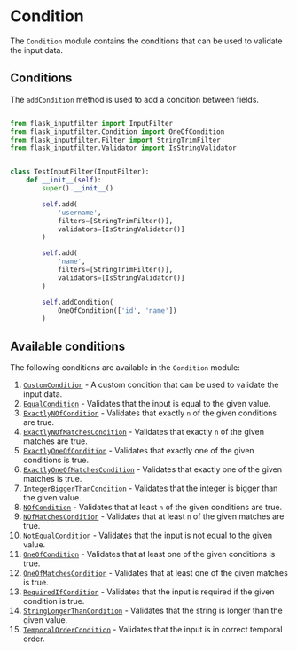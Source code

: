 # Condition

The `Condition` module contains the conditions that can be used to validate the input data.

## Conditions

The `addCondition` method is used to add a condition between fields.

```python

from flask_inputfilter import InputFilter
from flask_inputfilter.Condition import OneOfCondition
from flask_inputfilter.Filter import StringTrimFilter
from flask_inputfilter.Validator import IsStringValidator


class TestInputFilter(InputFilter):
    def __init__(self):
        super().__init__()

        self.add(
            'username',
            filters=[StringTrimFilter()],
            validators=[IsStringValidator()]
        )

        self.add(
            'name',
            filters=[StringTrimFilter()],
            validators=[IsStringValidator()]
        )

        self.addCondition(
            OneOfCondition(['id', 'name'])
        )

```

## Available conditions

The following conditions are available in the `Condition` module:

1. [`CustomCondition`](CustomCondition.py) - A custom condition that can be used to validate the input data.
2. [`EqualCondition`](EqualCondition.py) - Validates that the input is equal to the given value.
3. [`ExactlyNOfCondition`](ExactlyNOfCondition.py) - Validates that exactly `n` of the given conditions are true.
4. [`ExactlyNOfMatchesCondition`](ExactlyNOfMatchesCondition.py) - Validates that exactly `n` of the given matches are true.
5. [`ExactlyOneOfCondition`](ExactlyOneOfCondition.py) - Validates that exactly one of the given conditions is true.
6. [`ExactlyOneOfMatchesCondition`](ExactlyOneOfMatchesCondition.py) - Validates that exactly one of the given matches is true.
7. [`IntegerBiggerThanCondition`](IntegerBiggerThanCondition.py) - Validates that the integer is bigger than the given value.
8. [`NOfCondition`](NOfCondition.py) - Validates that at least `n` of the given conditions are true.
9. [`NOfMatchesCondition`](NOfMatchesCondition.py) - Validates that at least `n` of the given matches are true.
10. [`NotEqualCondition`](NotEqualCondition.py) - Validates that the input is not equal to the given value.
11. [`OneOfCondition`](OneOfCondition.py) - Validates that at least one of the given conditions is true.
12. [`OneOfMatchesCondition`](OneOfMatchesCondition.py) - Validates that at least one of the given matches is true.
13. [`RequiredIfCondition`](RequiredIfCondition.py) - Validates that the input is required if the given condition is true.
14. [`StringLongerThanCondition`](StringLongerThanCondition.py) - Validates that the string is longer than the given value.
15. [`TemporalOrderCondition`](TemporalOrderCondition.py) - Validates that the input is in correct temporal order.
